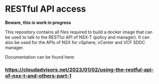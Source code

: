 # RESTful API access

**Beware, this is work in progress**


This repository contains all files required to build a docker image that can be used to talk to the RESTful API of NSX-T (policy and manager).
It can also be used for the APIs of NSX for vSphere, vCenter and VCF SDDC manager.

Documentation can be found here:
### https://cloudadvisors.net/2023/01/02/using-the-restful-api-of-nsx-t-and-others-part-1

